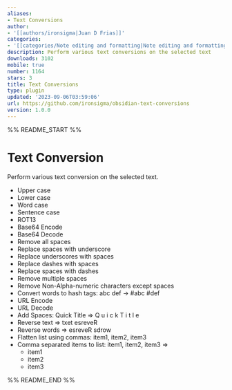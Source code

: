 ```yaml
---
aliases:
- Text Conversions
author:
- '[[authors/ironsigma|Juan D Frias]]'
categories:
- '[[categories/Note editing and formatting|Note editing and formatting]]'
description: Perform various text conversions on the selected text
downloads: 3102
mobile: true
number: 1164
stars: 3
title: Text Conversions
type: plugin
updated: '2023-09-06T03:59:06'
url: https://github.com/ironsigma/obsidian-text-conversions
version: 1.0.0
---
```


%% README_START %%

# Text Conversion

Perform various text conversion on the selected text.

- Upper case
- Lower case
- Word case
- Sentence case
- ROT13
- Base64 Encode
- Base64 Decode
- Remove all spaces
- Replace spaces with underscore
- Replace underscores with spaces
- Replace dashes with spaces
- Replace spaces with dashes
- Remove multiple spaces
- Remove Non-Alpha-numeric characters except spaces
- Convert words to hash tags:  abc def -> #abc #def
- URL Encode
- URL Decode
- Add Spaces: Quick Title  =>  Q u i c k   T i t l e
- Reverse text   =>  txet esreveR
- Reverse words  =>  esreveR sdrow
- Flatten list using commas: item1, item2, item3
- Comma separated items to list: item1, item2, item3 =>
    - item1
    - item2
    - item3



%% README_END %%